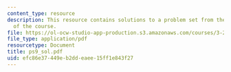 ```yaml
---
content_type: resource
description: This resource contains solutions to a problem set from the kinetics segment
  of the course.
file: https://ol-ocw-studio-app-production.s3.amazonaws.com/courses/3-205-thermodynamics-and-kinetics-of-materials-fall-2006/efc86e37449eb2ddeaee15ff1e843f27_ps9_sol.pdf
file_type: application/pdf
resourcetype: Document
title: ps9_sol.pdf
uid: efc86e37-449e-b2dd-eaee-15ff1e843f27
---
```

